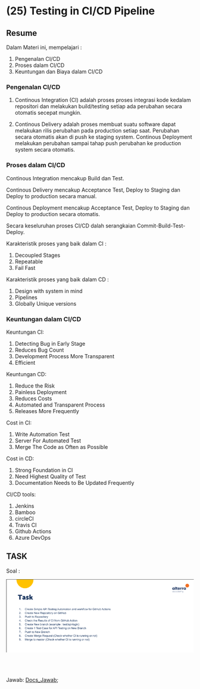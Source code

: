 # (25) Testing in CI/CD Pipeline

## Resume 

Dalam Materi ini, mempelajari :
1. Pengenalan CI/CD
2. Proses dalam CI/CD
3. Keuntungan dan Biaya dalam CI/CD

### Pengenalan CI/CD
1. Continous Integration (CI) adalah proses proses integrasi kode kedalam repositori dan melakukan build/testing setiap ada perubahan secara otomatis secepat mungkin.

2. Continous Delivery adalah proses membuat suatu software dapat melakukan rilis perubahan pada production setiap saat. Perubahan secara otomatis akan di push ke staging system. Continous Deployment melakukan perubahan sampai tahap push perubahan ke production system secara otomatis.


### Proses dalam CI/CD
Continous Integration mencakup Build dan Test.

Continous Delivery mencakup Acceptance Test, Deploy to Staging dan Deploy to production secara manual.

Continous Deployment mencakup Acceptance Test, Deploy to Staging dan Deploy to production secara otomatis.


Secara keseluruhan proses CI/CD dalah serangkaian Commit-Build-Test-Deploy.

Karakteristik proses yang baik dalam CI :
1. Decoupled Stages
2. Repeatable
3. Fail Fast


Karakteristik proses yang baik dalam CD :
1. Design with system in mind
2. Pipelines
3. Globally Unique versions



### Keuntungan dalam CI/CD
Keuntungan CI:
1. Detecting Bug in Early Stage
2. Reduces Bug Count
3. Development Process More Transparent
4. Efficient

Keuntungan CD:
1. Reduce the Risk
2. Painless Deployment
3. Reduces Costs
4. Automated and Transparent Process
5. Releases More Frequently

Cost in CI:
1. Write Automation Test
2. Server For Automated Test
3. Merge The Code as Often as Possible

Cost in CD:
1. Strong Foundation in CI
2. Need Highest Quality of Test
3. Documentation Needs to Be Updated Frequently


CI/CD tools:
1. Jenkins
2. Bamboo
3. circleCI
4. Travis CI
5. Github Actions
6. Azure DevOps


## TASK

Soal : 

<img src="./screenshoot/task.png" width="600">

<br><br>

Jawab: [Docs_Jawab](https://docs.google.com/document/d/1CKw4nhFoG58rI9y98MhOOawSxghdfUw6uwSL5uQbQdY/edit?usp=sharing);
